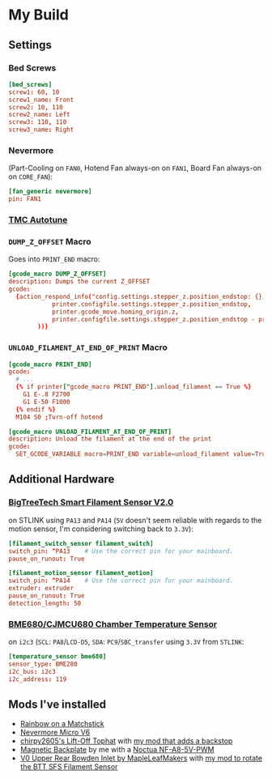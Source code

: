 # My Build

## Settings

### Bed Screws

```toml
[bed_screws]
screw1: 60, 10
screw1_name: Front
screw2: 10, 110
screw2_name: Left
screw3: 110, 110
screw3_name: Right
```

### Nevermore

(Part-Cooling on `FAN0`, Hotend Fan always-on on `FAN1`, Board Fan always-on on `CORE_FAN`):

```toml
[fan_generic nevermore]
pin: FAN1
```

### [TMC Autotune](./motors.md#tmc-autotune)

### `DUMP_Z_OFFSET` Macro

Goes into `PRINT_END` macro:

```toml
[gcode_macro DUMP_Z_OFFSET]
description: Dumps the current Z_OFFSET
gcode:
  {action_respond_info("config.settings.stepper_z.position_endstop: {}, gcode_move.homing_origin.z: {}, effective z-offset: {}".format(
            printer.configfile.settings.stepper_z.position_endstop,
            printer.gcode_move.homing_origin.z,
            printer.configfile.settings.stepper_z.position_endstop - printer.gcode_move.homing_origin.z,
        ))}
```

### `UNLOAD_FILAMENT_AT_END_OF_PRINT` Macro

```toml
[gcode_macro PRINT_END]
gcode:
  # ...
  {% if printer["gcode_macro PRINT_END"].unload_filament == True %}
    G1 E-.8 F2700
    G1 E-50 F1000
  {% endif %}
  M104 S0 ;Turn-off hotend

[gcode_macro UNLOAD_FILAMENT_AT_END_OF_PRINT]
description: Unload the filament at the end of the print
gcode:
  SET_GCODE_VARIABLE macro=PRINT_END variable=unload_filament value=True
```

## Additional Hardware

### [BigTreeTech Smart Filament Sensor V2.0](https://biqu.equipment/products/btt-sfs-v2-0-smart-filament-sensor)

on STLINK using `PA13` and `PA14` (`5V` doesn't seem reliable with regards to the motion sensor, I'm considering switching back to `3.3V`):

```toml
[filament_switch_sensor filament_switch]
switch_pin: ^PA13    # Use the correct pin for your mainboard.
pause_on_runout: True

[filament_motion_sensor filament_motion]
switch_pin: ^PA14    # Use the correct pin for your mainboard.
extruder: extruder
pause_on_runout: True
detection_length: 50
```

### [BME680/CJMCU680 Chamber Temperature Sensor](https://aliexpress.com/item/1005005970382773.html)

on `i2c3` (`SCL`: `PA8`/`LCD-D5`, `SDA`: `PC9`/`SBC_transfer` using `3.3V` from `STLINK`:

```toml
[temperature_sensor bme680]
sensor_type: BME280
i2c_bus: i2c3
i2c_address: 119
```

## Mods I've installed

- [Rainbow on a Matchstick](https://github.com/VoronDesign/Voron-Hardware/tree/master/Daylight/Rainbow_on_a_matchstick)
- [Nevermore Micro V6](https://github.com/nevermore3d/Nevermore_Micro/tree/master/V6)
- [chirpy2605's Lift-Off Tophat](https://github.com/chirpy2605/voron/tree/main/V0/Lift-Off_Tophat_Hinges) with [my mod that adds a backstop](https://www.printables.com/model/659597-chirpys-v02-lift-off-tophat-hinges-with-backstop)
- [Magnetic Backplate](https://www.printables.com/model/659559-magnetic-backplate-for-voron-v02) by me with a [Noctua NF-A8-5V-PWM](https://noctua.at/en/products/fan/nf-a8-5v-pwm)
- [V0 Upper Rear Bowden Inlet by MapleLeafMakers](https://github.com/MapleLeafMakers/V0_Upper_Rear_Bowden_Inlet/tree/main) with [my mod to rotate the BTT SFS Filament Sensor](https://github.com/MapleLeafMakers/V0_Upper_Rear_Bowden_Inlet/pull/1)
